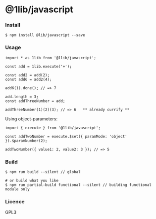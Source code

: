 @1lib/javascript
================

### Install

```
$ npm install @lib/javascript --save
```

### Usage

```
import * as 1lib from '@1lib/javascript';

const add = 1lib.execute('+');

const add2 = add(2);
const add6 = add2(4);

add6(1).done(); // => 7

add.length = 3;
const addThreeNumber = add;

addThreeNumber(1)(2)(3); // => 6   ** already currify **
```

Using object-parameters:

```
import { execute } from '@1lib/javascript';

const addTwoNumber = execute.$set({ paramMode: 'object' }).$paramNumber(2);

addTwoNumber({ value1: 2, value2: 3 }); // => 5

```

### Build

```
$ npm run build --silent // global

# or build what you like
$ npm run partial-build functional --silent // building functional module only
```


### Licence

GPL3<Plug>
